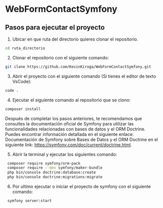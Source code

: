 ﻿# WebFormContactSymfony
## Pasos para ejecutar el proyecto
1. Ubicar en que ruta del directorio quieres clonar el repositorio.
```cmd
cd ruta_directorio
```
2. Clonar el repositorio con el siguiente comando:
```bash
git clone https://github.com/KevinKiroga/WebFormContactSymfony.git
```
3. Abrir el proyecto con el siguiente comando (Si tienes el editor de texto VsCode):
```cmd
code .
```
4. Ejecutar el siguiente comando al repositorio que se clono:
```bash
composer install
```

Después de completar los pasos anteriores, te recomendamos que consultes la documentación oficial de Symfony para  utilizar las funcionalidades relacionadas con bases de datos y el ORM Doctrine. Puedes encontrar información detallada en el siguiente enlace: Documentación de Symfony sobre Bases de Datos y el ORM Doctrine en el siguiente link: https://symfony.com/doc/current/doctrine.html.

5. Abrir la terminal y ejecutar los siguientes comando:
```bash
 composer require symfony/orm-pack
 composer require --dev symfony/maker-bundle
 php bin/console doctrine:database:create
 php bin/console doctrine:migrations:migrate
```

6. Por ultimo ejecutar o iniciar el proyecto de symfony con el siguiente comando:
```bash
 symfony server:start
```

